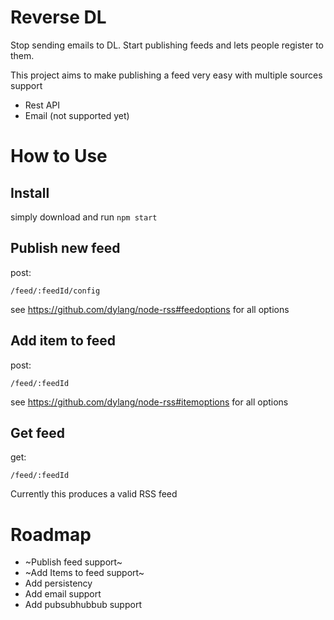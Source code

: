 Reverse DL
=============

Stop sending emails to DL. Start publishing feeds and lets people register to them.

This project aims to make publishing a feed very easy with multiple sources support

 - Rest API
 - Email (not supported yet)

# How to Use

## Install

simply download and run `npm start`

## Publish new feed

post:

`/feed/:feedId/config`

see https://github.com/dylang/node-rss#feedoptions  for all options

## Add item to feed

post:

`/feed/:feedId`

see https://github.com/dylang/node-rss#itemoptions for all options

## Get feed

get:

`/feed/:feedId`

Currently this produces a valid RSS feed

# Roadmap


 - ~Publish feed support~
 - ~Add Items to feed support~
 - Add persistency
 - Add email support
 - Add pubsubhubbub support
